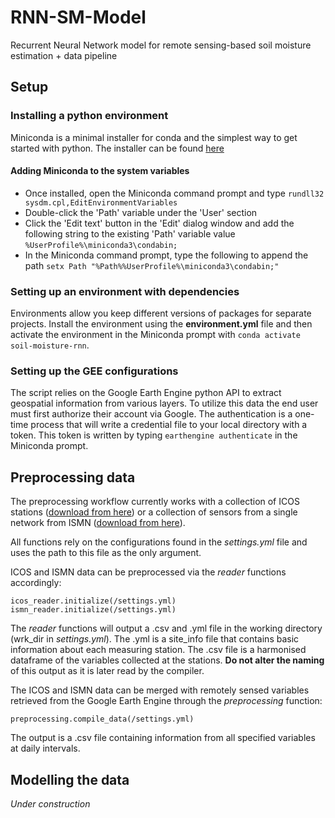 # RNN-SM-Model
Recurrent Neural Network model for remote sensing-based soil moisture estimation + data pipeline

## Setup

### Installing a python environment
Miniconda is a minimal installer for conda and the simplest way to get started with python. The installer can be found [here](https://docs.conda.io/en/latest/miniconda.html)

#### Adding Miniconda to the system variables
  * Once installed, open the Miniconda command prompt and type `rundll32 sysdm.cpl,EditEnvironmentVariables`
  * Double-click the 'Path' variable under the 'User' section
  * Click the 'Edit text' button in the 'Edit' dialog window and add the following string to the existing 'Path' variable value `%UserProfile%\miniconda3\condabin;`
  * In the Miniconda command prompt, type the following to append the path `setx Path "%Path%%UserProfile%\miniconda3\condabin;"`

### Setting up an environment with dependencies
Environments allow you keep different versions of packages for separate projects. Install the environment using the **environment.yml** file and then activate the environment in the Miniconda prompt with `conda activate soil-moisture-rnn`.

### Setting up the GEE configurations
The script relies on the Google Earth Engine python API to extract geospatial information from various layers. To utilize this data the end user must first authorize their account via Google. The authentication is a one-time process that will write a credential file to your local directory with a token. This token is written by typing `earthengine authenticate` in the Miniconda prompt.


## Preprocessing data

The preprocessing workflow currently works with a collection of ICOS stations ([download from here](https://www.icos-cp.eu/data-services/about-data-portal)) or a collection of sensors from a single network from ISMN ([download from here](https://ismn.geo.tuwien.ac.at/en/)).


All functions rely on the configurations found in the *settings.yml* file and uses the path to this file as the only argument.


ICOS and ISMN data can be preprocessed via the *reader* functions accordingly:
```
icos_reader.initialize(/settings.yml)
ismn_reader.initialize(/settings.yml)
```

The *reader* functions will output a .csv and .yml file in the working directory (wrk_dir in *settings.yml*). The .yml is a site_info file that contains basic information about each measuring station. The .csv file is a harmonised dataframe of the variables collected at the stations. **Do not alter the naming** of this output as it is later read by the compiler.


The ICOS and ISMN data can be merged with remotely sensed variables retrieved from the Google Earth Engine through the *preprocessing* function:
```
preprocessing.compile_data(/settings.yml)
```

The output is a .csv file containing information from all specified variables at daily intervals.


## Modelling the data

*Under construction*
